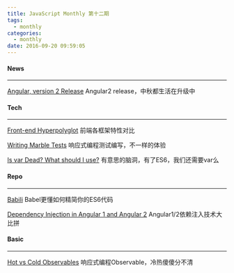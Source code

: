 ```yaml
---
title: JavaScript Monthly 第十二期
tags:
  - monthly
categories:
  - monthly
date: 2016-09-20 09:59:05
---
```

#### News
---------

[Angular, version 2 Release](http://angularjs.blogspot.com/2016/09/angular2-final.html)
Angular2 release，中秋都生活在升级中

<!--more-->

#### Tech
---------

[Front-end Hyperpolyglot](http://jeffcarp.github.io/frontend-hyperpolyglot/?utm_source=javascriptweekly&utm_medium=email)
前端各框架特性对比

[Writing Marble Tests](https://github.com/ReactiveX/rxjs/blob/master/doc/writing-marble-tests.md)
响应式编程测试编写，不一样的体验

[Is var Dead? What should I use?](http://wesbos.com/is-var-dead/?utm_source=javascriptweekly&utm_medium=email)
有意思的脑洞，有了ES6，我们还需要var么


#### Repo
---------

[Babili](https://github.com/babel/babili?utm_source=javascriptweekly&utm_medium=email)
Babel更懂如何精简你的ES6代码

[Dependency Injection in Angular 1 and Angular 2](https://vsavkin.com/dependency-injection-in-angular-1-and-angular-2-d69589979c18#.c1tvo613m)
Angular1/2依赖注入技术大比拼


#### Basic
---------

[Hot vs Cold Observables](https://medium.com/@benlesh/hot-vs-cold-observables-f8094ed53339#.7kyoflead)
响应式编程Observable，冷热傻傻分不清

